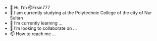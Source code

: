 - 👋 Hi, I’m @Ersin777
- 👀 I am currently studying at the Polytechnic College of the city of Nur Sultan
- 🌱 I’m currently learning ...
- 💞️ I’m looking to collaborate on ...
- 📫 How to reach me ...

<!---
Ersin777/Ersin777 is a ✨ special ✨ repository because its `README.md` (this file) appears on your GitHub profile.
You can click the Preview link to take a look at your changes.
--->

